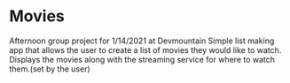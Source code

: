 # Movies
Afternoon group project for 1/14/2021 at Devmountain
Simple list making app that allows the user to create a list of movies they would like to watch.
Displays the movies along with the streaming service for where to watch them.(set by the user)
